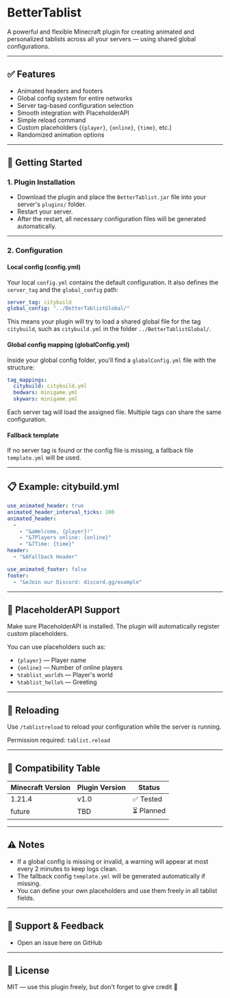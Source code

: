 # BetterTablist

A powerful and flexible Minecraft plugin for creating animated and personalized tablists across all your servers — using shared global configurations.

---

## ✅ Features

- Animated headers and footers
- Global config system for entire networks
- Server tag-based configuration selection
- Smooth integration with PlaceholderAPI
- Simple reload command
- Custom placeholders (`{player}`, `{online}`, `{time}`, etc.)
- Randomized animation options

---

## 🚀 Getting Started

### 1. Plugin Installation

- Download the plugin and place the `BetterTablist.jar` file into your server's `plugins/` folder.
- Restart your server.
- After the restart, all necessary configuration files will be generated automatically.

---

### 2. Configuration

#### Local config (config.yml)

Your local `config.yml` contains the default configuration. It also defines the `server_tag` and the `global_config` path:

```yaml
server_tag: citybuild
global_config: "../BetterTablistGlobal/"
```

This means your plugin will try to load a shared global file for the tag `citybuild`, such as `citybuild.yml` in the folder `../BetterTablistGlobal/`.

#### Global config mapping (globalConfig.yml)

Inside your global config folder, you’ll find a `globalConfig.yml` file with the structure:

```yaml
tag_mappings:
  citybuild: citybuild.yml
  bedwars: minigame.yml
  skywars: minigame.yml
```

Each server tag will load the assigned file. Multiple tags can share the same configuration.

#### Fallback template

If no server tag is found or the config file is missing, a fallback file `template.yml` will be used.

---

## 📋 Example: citybuild.yml

```yaml
use_animated_header: true
animated_header_interval_ticks: 100
animated_header:
  -
    - "&aWelcome, {player}!"
    - "&7Players online: {online}"
    - "&7Time: {time}"
header:
  - "&6Fallback Header"

use_animated_footer: false
footer:
  - "&eJoin our Discord: discord.gg/example"
```

---

## 🔧 PlaceholderAPI Support

Make sure PlaceholderAPI is installed. The plugin will automatically register custom placeholders.

You can use placeholders such as:

- `{player}` — Player name
- `{online}` — Number of online players
- `%tablist_world%` — Player's world
- `%tablist_hello%` — Greeting

---

## 🔁 Reloading

Use `/tablistreload` to reload your configuration while the server is running.

Permission required: `tablist.reload`

---

## 🧪 Compatibility Table

| Minecraft Version | Plugin Version | Status     |
|-------------------|----------------|------------|
| 1.21.4            | v1.0           | ✅ Tested   |
| future            | TBD            | ⏳ Planned  |

---

## ⚠️ Notes

- If a global config is missing or invalid, a warning will appear at most every 2 minutes to keep logs clean.
- The fallback config `template.yml` will be generated automatically if missing.
- You can define your own placeholders and use them freely in all tablist fields.

---

## 💬 Support & Feedback

- Open an issue here on GitHub
---

## 📜 License

MIT — use this plugin freely, but don't forget to give credit 🙂
